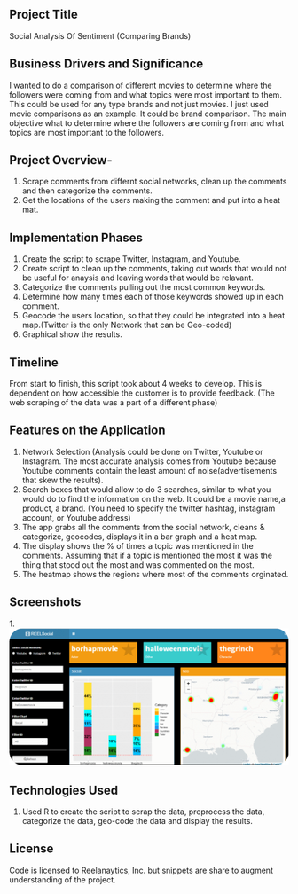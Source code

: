 

## Project Title 
Social Analysis Of Sentiment (Comparing Brands)

## Business Drivers and Significance
I wanted to do a comparison of different movies to determine where the followers were coming from and what topics were most important to them. This could be used for any type brands and not just movies. I just used movie comparisons as an example. It could be brand comparison. The main objective what to determine where the followers are coming from and what topics are most important to the followers.

## Project Overview- 
1. Scrape comments from differnt social networks, clean up the comments and then categorize the comments. 
2. Get the locations of the users making the comment and put into a heat mat.
 
## Implementation Phases
1. Create the script to scrape Twitter, Instagram, and Youtube.
2. Create script to clean up the comments, taking out words that would not be useful for anaysis and leaving words that would be relavant.
3. Categorize the comments pulling out the most common keywords.
4. Determine how many times each of those keywords showed up in each comment.
5. Geocode the users location, so that they could be integrated into a heat map.(Twitter is the only Network that can be Geo-coded)
5. Graphical show the results.

## Timeline
From start to finish, this script took about 4 weeks to develop. This is dependent on how accessible the customer is to provide feedback. (The web scraping of the data was a part of a different phase)

## Features on the Application
1. Network Selection (Analysis could be done on Twitter, Youtube or Instagram. The most accurate analysis comes from Youtube because Youtube comments contain the least amount of noise(advertisements that skew the results).
2. Search boxes that would allow to do 3 searches, similar to what you would do to find the information on the web. It could be a movie name,a product, a brand. (You need to specify the twitter hashtag, instagram account, or Youtube address)
3. The app grabs all the comments from the social network, cleans & categorize, geocodes, displays it in a bar graph and a heat map.
4. The display shows the % of times a topic was mentioned in the comments. Assuming that if a topic is mentioned the most it was the thing that stood out the most and was commented on the most.
5. The heatmap shows the regions where most of the comments orginated. 

## Screenshots
1.![Alt text](/social_analysis/social_2.gif?raw=true "Social Sentiment App")

## Technologies Used
1. Used R to create the script to scrap the data, preprocess the data, categorize the data, geo-code the data and display the results.

## License
Code is licensed to Reelanaytics, Inc. but snippets are share to augment understanding of the project.


